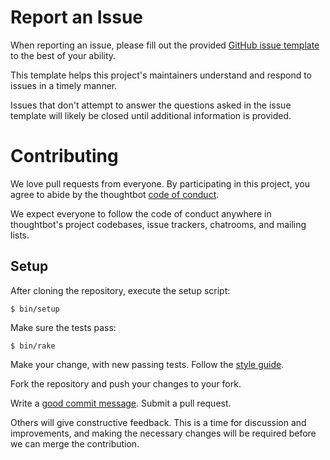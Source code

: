 # Report an Issue

When reporting an issue, please fill out the provided
[GitHub issue template][template] to the best of your ability.

This template helps this project's maintainers understand and respond to issues
in a timely manner.

Issues that don't attempt to answer the questions asked in the issue template
will likely be closed until additional information is provided.

[template]: .github/ISSUE_TEMPLATE.md

# Contributing

We love pull requests from everyone.
By participating in this project,
you agree to abide by the thoughtbot [code of conduct].

  [code of conduct]: https://thoughtbot.com/open-source-code-of-conduct

We expect everyone to follow the code of conduct
anywhere in thoughtbot's project codebases,
issue trackers, chatrooms, and mailing lists.

## Setup

After cloning the repository, execute the setup script:

    $ bin/setup

Make sure the tests pass:

    $ bin/rake

Make your change, with new passing tests. Follow the [style guide][style].

  [style]: https://github.com/thoughtbot/guides/tree/master/style

Fork the repository and push your changes to your fork.

Write a [good commit message][commit]. Submit a pull request.

  [commit]: http://tbaggery.com/2008/04/19/a-note-about-git-commit-messages.html

Others will give constructive feedback.
This is a time for discussion and improvements,
and making the necessary changes will be required before we can
merge the contribution.

